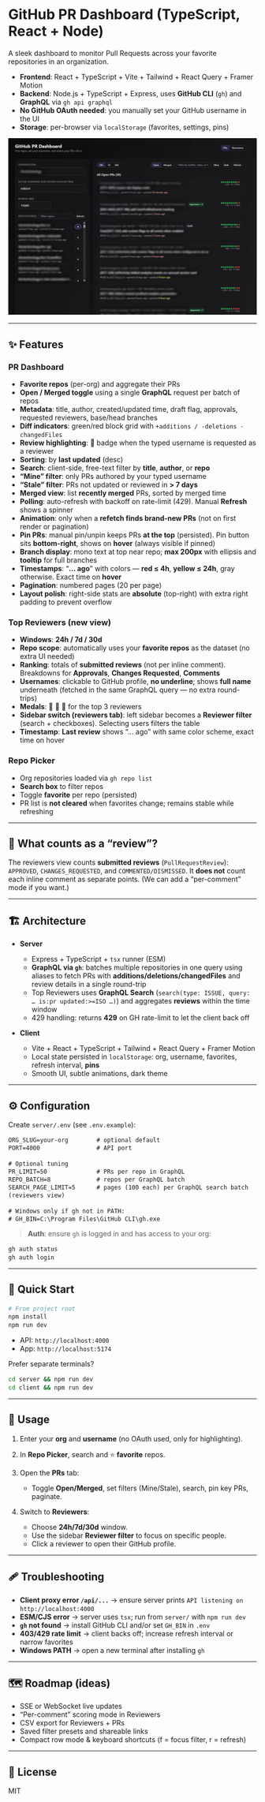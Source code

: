 # GitHub PR Dashboard (TypeScript, React + Node)

A sleek dashboard to monitor Pull Requests across your favorite repositories in an organization.

* **Frontend**: React + TypeScript + Vite + Tailwind + React Query + Framer Motion
* **Backend**: Node.js + TypeScript + Express, uses **GitHub CLI** (`gh`) and **GraphQL** via `gh api graphql`
* **No GitHub OAuth needed**: you manually set your GitHub username in the UI
* **Storage**: per-browser via `localStorage` (favorites, settings, pins)

![Screenshot of PR Dashboard](./gh.jpg)

---

## ✨ Features

### PR Dashboard

* **Favorite repos** (per-org) and aggregate their PRs
* **Open / Merged toggle** using a single **GraphQL** request per batch of repos
* **Metadata**: title, author, created/updated time, draft flag, approvals, requested reviewers, base/head branches
* **Diff indicators**: green/red block grid with `+additions / -deletions · changedFiles`
* **Review highlighting**: 👀 badge when the typed username is requested as a reviewer
* **Sorting**: by **last updated** (desc)
* **Search**: client-side, free-text filter by **title**, **author**, or **repo**
* **“Mine” filter**: only PRs authored by your typed username
* **“Stale” filter**: PRs not updated or reviewed in **> 7 days**
* **Merged view**: list **recently merged** PRs, sorted by merged time
* **Polling**: auto-refresh with backoff on rate-limit (429). Manual **Refresh** shows a spinner
* **Animation**: only when a **refetch finds brand-new PRs** (not on first render or pagination)
* **Pin PRs**: manual pin/unpin keeps PRs **at the top** (persisted). Pin button sits **bottom-right**, shows on **hover** (always visible if pinned)
* **Branch display**: mono text at top near repo; **max 200px** with ellipsis and **tooltip** for full branches
* **Timestamps**: “**… ago**” with colors — **red ≤ 4h**, **yellow ≤ 24h**, gray otherwise. Exact time on **hover**
* **Pagination**: numbered pages (20 per page)
* **Layout polish**: right-side stats are **absolute** (top-right) with extra right padding to prevent overflow

### Top Reviewers (new view)

* **Windows**: **24h / 7d / 30d**
* **Repo scope**: automatically uses your **favorite repos** as the dataset (no extra UI needed)
* **Ranking**: totals of **submitted reviews** (not per inline comment). Breakdowns for **Approvals**, **Changes Requested**, **Comments**
* **Usernames**: clickable to GitHub profile, **no underline**; shows **full name** underneath (fetched in the same GraphQL query — no extra round-trips)
* **Medals**: 🥇 🥈 🥉 for the top 3 reviewers
* **Sidebar switch (reviewers tab)**: left sidebar becomes a **Reviewer filter** (search + checkboxes). Selecting users filters the table
* **Timestamp**: **Last review** shows “… ago” with same color scheme, exact time on hover

### Repo Picker

* Org repositories loaded via `gh repo list`
* **Search box** to filter repos
* Toggle **favorite** per repo (persisted)
* PR list is **not cleared** when favorites change; remains stable while refreshing

---

## 🧠 What counts as a “review”?

The reviewers view counts **submitted reviews** (`PullRequestReview`): `APPROVED`, `CHANGES_REQUESTED`, and `COMMENTED/DISMISSED`.
It **does not** count each inline comment as separate points. (We can add a “per-comment” mode if you want.)

---

## 🏗️ Architecture

* **Server**

  * Express + TypeScript + `tsx` runner (ESM)
  * **GraphQL via `gh`**: batches multiple repositories in one query using aliases to fetch PRs with **additions/deletions/changedFiles** and review details in a single round-trip
  * Top Reviewers uses **GraphQL Search** (`search(type: ISSUE, query: … is:pr updated:>=ISO …)`) and aggregates **reviews** within the time window
  * 429 handling: returns **429** on GH rate-limit to let the client back off
* **Client**

  * Vite + React + TypeScript + Tailwind + React Query + Framer Motion
  * Local state persisted in `localStorage`: org, username, favorites, refresh interval, **pins**
  * Smooth UI, subtle animations, dark theme

---

## ⚙️ Configuration

Create `server/.env` (see `.env.example`):

```
ORG_SLUG=your-org        # optional default
PORT=4000                # API port

# Optional tuning
PR_LIMIT=50              # PRs per repo in GraphQL
REPO_BATCH=8             # repos per GraphQL batch
SEARCH_PAGE_LIMIT=5      # pages (100 each) per GraphQL search batch (reviewers view)

# Windows only if gh not in PATH:
# GH_BIN=C:\Program Files\GitHub CLI\gh.exe
```

> **Auth**: ensure `gh` is logged in and has access to your org:

```bash
gh auth status
gh auth login
```

---

## 🚀 Quick Start

```bash
# From project root
npm install
npm run dev
```

* API: `http://localhost:4000`
* App: `http://localhost:5174`

Prefer separate terminals?

```bash
cd server && npm run dev
cd client && npm run dev
```

---

## 🧪 Usage

1. Enter your **org** and **username** (no OAuth used, only for highlighting).
2. In **Repo Picker**, search and ⭐️ **favorite** repos.
3. Open the **PRs** tab:

   * Toggle **Open/Merged**, set filters (Mine/Stale), search, pin key PRs, paginate.
4. Switch to **Reviewers**:

   * Choose **24h/7d/30d** window.
   * Use the sidebar **Reviewer filter** to focus on specific people.
   * Click a reviewer to open their GitHub profile.

---

## 🩹 Troubleshooting

* **Client proxy error `/api/...`** → ensure server prints `API listening on http://localhost:4000`
* **ESM/CJS error** → server uses `tsx`; run from `server/` with `npm run dev`
* **`gh` not found** → install GitHub CLI and/or set `GH_BIN` in `.env`
* **403/429 rate limit** → client backs off; increase refresh interval or narrow favorites
* **Windows PATH** → open a new terminal after installing `gh`

---

## 🗺️ Roadmap (ideas)

* SSE or WebSocket live updates
* “Per-comment” scoring mode in Reviewers
* CSV export for Reviewers + PRs
* Saved filter presets and shareable links
* Compact row mode & keyboard shortcuts (f = focus filter, r = refresh)

---

## 📝 License

MIT
